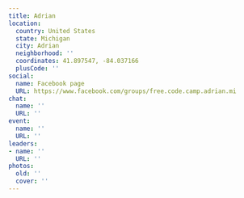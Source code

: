 ```yaml
---
title: Adrian
location:
  country: United States
  state: Michigan
  city: Adrian
  neighborhood: ''
  coordinates: 41.897547, -84.037166
  plusCode: ''
social:
  name: Facebook page
  URL: https://www.facebook.com/groups/free.code.camp.adrian.mi
chat:
  name: ''
  URL: ''
event:
  name: ''
  URL: ''
leaders:
- name: ''
  URL: ''
photos:
  old: ''
  cover: ''
---
```

